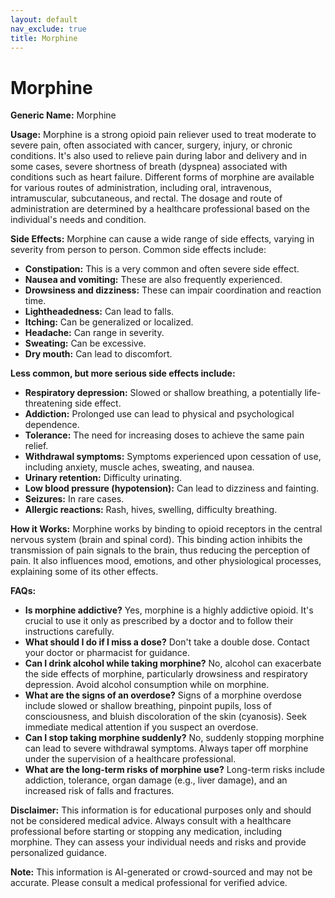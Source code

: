 ```yaml
---
layout: default
nav_exclude: true
title: Morphine
---
```


# Morphine

**Generic Name:** Morphine

**Usage:** Morphine is a strong opioid pain reliever used to treat moderate to severe pain, often associated with cancer, surgery, injury, or chronic conditions.  It's also used to relieve pain during labor and delivery and in some cases, severe shortness of breath (dyspnea) associated with conditions such as heart failure.  Different forms of morphine are available for various routes of administration, including oral, intravenous, intramuscular, subcutaneous, and rectal. The dosage and route of administration are determined by a healthcare professional based on the individual's needs and condition.

**Side Effects:** Morphine can cause a wide range of side effects, varying in severity from person to person. Common side effects include:

* **Constipation:** This is a very common and often severe side effect.
* **Nausea and vomiting:** These are also frequently experienced.
* **Drowsiness and dizziness:** These can impair coordination and reaction time.
* **Lightheadedness:**  Can lead to falls.
* **Itching:**  Can be generalized or localized.
* **Headache:**  Can range in severity.
* **Sweating:**  Can be excessive.
* **Dry mouth:**  Can lead to discomfort.

**Less common, but more serious side effects include:**

* **Respiratory depression:** Slowed or shallow breathing, a potentially life-threatening side effect.
* **Addiction:**  Prolonged use can lead to physical and psychological dependence.
* **Tolerance:** The need for increasing doses to achieve the same pain relief.
* **Withdrawal symptoms:**  Symptoms experienced upon cessation of use, including anxiety, muscle aches, sweating, and nausea.
* **Urinary retention:** Difficulty urinating.
* **Low blood pressure (hypotension):** Can lead to dizziness and fainting.
* **Seizures:**  In rare cases.
* **Allergic reactions:**  Rash, hives, swelling, difficulty breathing.


**How it Works:** Morphine works by binding to opioid receptors in the central nervous system (brain and spinal cord). This binding action inhibits the transmission of pain signals to the brain, thus reducing the perception of pain.  It also influences mood, emotions, and other physiological processes, explaining some of its other effects.


**FAQs:**

* **Is morphine addictive?** Yes, morphine is a highly addictive opioid.  It's crucial to use it only as prescribed by a doctor and to follow their instructions carefully.
* **What should I do if I miss a dose?** Don't take a double dose. Contact your doctor or pharmacist for guidance.
* **Can I drink alcohol while taking morphine?**  No, alcohol can exacerbate the side effects of morphine, particularly drowsiness and respiratory depression.  Avoid alcohol consumption while on morphine.
* **What are the signs of an overdose?**  Signs of a morphine overdose include slowed or shallow breathing, pinpoint pupils, loss of consciousness, and bluish discoloration of the skin (cyanosis).  Seek immediate medical attention if you suspect an overdose.
* **Can I stop taking morphine suddenly?** No, suddenly stopping morphine can lead to severe withdrawal symptoms.  Always taper off morphine under the supervision of a healthcare professional.
* **What are the long-term risks of morphine use?** Long-term risks include addiction, tolerance, organ damage (e.g., liver damage), and an increased risk of falls and fractures.


**Disclaimer:** This information is for educational purposes only and should not be considered medical advice.  Always consult with a healthcare professional before starting or stopping any medication, including morphine.  They can assess your individual needs and risks and provide personalized guidance.


**Note:** This information is AI-generated or crowd-sourced and may not be accurate. Please consult a medical professional for verified advice.